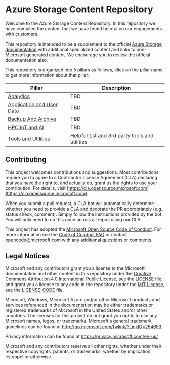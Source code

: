 # Azure Storage Content Repository

Welcome to the Azure Storage Content Repository. In this repository we have compiled the content that we have found helpful on our engagements with customers.

This repository is intended to be a supplement to the official [Azure Storage documentation](https://docs.microsoft.com/en-us/azure/storage/) with additional specialized content and links to non-Microsoft generated content. We encourage you to review the official documentation also.

This repository is organized into 5 pillars as follows, click on the pillar name to get more information about that pillar:

| Pillar | Description |
| --- | --- |
| [Analytics](/Analytics) | TBD |
| [Application and User Data](</Application and User Data>) | TBD |
| [Backup And Archive](</Backup And Archive>) | TBD |
| [HPC IoT and AI](</HPC IoT and AI>) | TBD |
| [Tools and Utilities](<Tools and Utilities>) | Helpful 1st and 3rd party tools and utilities |

## Contributing

This project welcomes contributions and suggestions.  Most contributions require you to agree to a
Contributor License Agreement (CLA) declaring that you have the right to, and actually do, grant us
the rights to use your contribution. For details, visit [https://cla.opensource.microsoft.com](https://cla.opensource.microsoft.com).

When you submit a pull request, a CLA bot will automatically determine whether you need to provide
a CLA and decorate the PR appropriately (e.g., status check, comment). Simply follow the instructions
provided by the bot. You will only need to do this once across all repos using our CLA.

This project has adopted the [Microsoft Open Source Code of Conduct](https://opensource.microsoft.com/codeofconduct/).
For more information see the [Code of Conduct FAQ](https://opensource.microsoft.com/codeofconduct/faq/) or
contact [opencode@microsoft.com](mailto:opencode@microsoft.com) with any additional questions or comments.

## Legal Notices

Microsoft and any contributors grant you a license to the Microsoft documentation and other content
in this repository under the [Creative Commons Attribution 4.0 International Public License](https://creativecommons.org/licenses/by/4.0/legalcode),
see the [LICENSE](LICENSE) file, and grant you a license to any code in the repository under the [MIT License](https://opensource.org/licenses/MIT), see the
[LICENSE-CODE](LICENSE-CODE) file.

Microsoft, Windows, Microsoft Azure and/or other Microsoft products and services referenced in the documentation
may be either trademarks or registered trademarks of Microsoft in the United States and/or other countries.
The licenses for this project do not grant you rights to use any Microsoft names, logos, or trademarks.
Microsoft's general trademark guidelines can be found at http://go.microsoft.com/fwlink/?LinkID=254653.

Privacy information can be found at https://privacy.microsoft.com/en-us/

Microsoft and any contributors reserve all other rights, whether under their respective copyrights, patents,
or trademarks, whether by implication, estoppel or otherwise.
